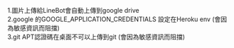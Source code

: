 1.圖片上傳給LineBot會自動上傳到google drive
<br> 2.google 的GOOGLE_APPLICATION_CREDENTIALS 設定在Heroku env (會因為敏感資訊而阻擋)
<br> 3.git APT認證碼在桌面不可以上傳到git (會因為敏感資訊而阻擋)
